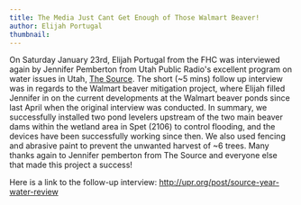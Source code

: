 ```yaml
---
title: The Media Just Cant Get Enough of Those Walmart Beaver!
author: Elijah Portugal
thumbnail: 
---
```


On Saturday January 23rd, Elijah Portugal from the FHC was interviewed again by Jennifer Pemberton from Utah Public Radio's excellent program on water issues in Utah, [The Source](http://upr.org/post/source-year-water-review). The short (~5 mins) follow up interview was in regards to the Walmart beaver mitigation project, where Elijah filled Jennifer in on the current developments at the Walmart beaver ponds since last April when the original interview was conducted. In summary, we successfully installed two pond levelers upstream of the two main beaver dams within the wetland area in Spet (2106) to control flooding, and the devices have been successfully working since then. We also used fencing and abrasive paint to prevent the unwanted harvest of ~6 trees. Many thanks again to Jennifer pemberton from The Source and everyone else that made this project a success!

Here is a link to the follow-up interview: <http://upr.org/post/source-year-water-review> 

